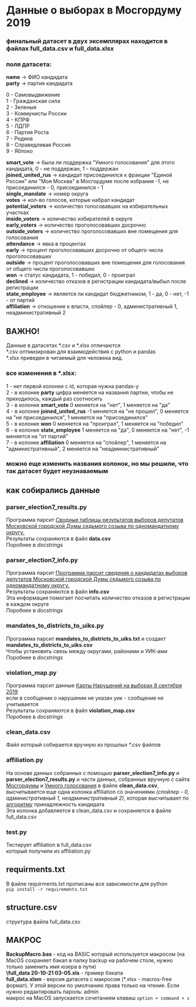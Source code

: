# Данные о выборах в Мосгордуму 2019
### финальный датасет в двух эксемплярах находится в файлах full_data.csv и full_data.xlsx

### поля датасета:

**name** -> ФИО кандидата <br/> 
**party** -> партия кандидата <br/> 

0 - Самовыдвижение <br/> 
1 - Гражданская сила <br/>
2 - Зеленые <br/>
3 - Коммунисты России <br/>
4 - КПРФ <br/>
5 - ЛДПР <br/>
6 - Партия Роста <br/>
7 - Родина <br/>
8 - Справедливая Россия <br/>
9 - Яблоко <br/>

**smart_vote** -> была ли поддержка "Умного голосования" для этого кандидата, 0 - не поддержан, 1 - поддержан <br/>
**joined_united_rus** -> кандидат присоединился к фракции "Единой России" или "Моя Москва" в Мосгордуме после избрания -1, не присоединился - 0, присоединился - 1 <br/>
**single_mandate** -> номер округа <br/>
**votes** -> кол-во голосов, которые набрал кандидат <br/>
**potential_voters** -> количество голосовавших на избирательных участках <br/>
**inside_voters** -> количество избирателей в округе <br/>
**early_voters** -> количество проголосовавших досрочно <br/>
**outside_voters** -> количество проголосовавших вне помещения для голосования <br/>
**attendance** -> явка в процентах <br/>
**early** -> процент проголосовавших досрочно от общего числа проголосовавших <br/>
**outside** -> процент проголосовавших вне помещения для голосования от общего числа проголосовавших <br/>
**won** -> статус кандидата, 1 - победил, 0 - проиграл <br/>
**declined** -> количество отказов в регистрации кандидата/выбыл после регистрации <br/>
**state_employee** -> является ли кандидат бюджетником, 1 - да, 0 - нет, -1 - от партий <br/>
**affiliation** -> отношение к власти, спойлер - 0, административный 1, неадминистративный 2 <br/>

## ВАЖНО!

Данные в датасетах *.csv и *.xlsx отличаются <br/>
*.csv оптмизирован для взаимодействия с python и pandas <br/>
*.xlsx приведен в читаемый для человека вид. <br/>

### все изменения в *.xlsx:

1 - нет первой колонки c id, которая нужна pandas-у <br/>
2 - в колонке **party** цифра меняется на названия партии, чтобы не приходилось, каждый раз соотносить <br/>
3 - в колонке **smart_vote** 0 меняется на "нет", 1 меняется на "да" <br/>
4 - в колонке **joined_united_rus** -1 меняется на "не прошел", 0 меняется на "не присоединился", 1 меняется на "присоединился" <br/>
5 - в колонке **won** 0 меняется на "проиграл", 1 меняется на "победил" <br/>
6 - в колонке **state_employee** 1 меняется на "да", 0 меняется на "нет", -1 меняется на "от партий" <br/>
7 - в колонке **affiliation** 0 меняется на "спойлер", 1 меняется на "административный", 2 меняется на "неадминистративный" <br/>

### можно еще изменить названия колонок, но мы решили, что так датасет будет неузнаваемым

## как собирались данные

### parser_election7_results.py

Программа парсит [Сводные таблицы результатов выборов депутатов Московской городской Думы седьмого созыва по
одномандатному округу.](http://www.moscow-city.vybory.izbirkom.ru/region/izbirkom?action=show&root=1&tvd=27720002327741&vrn=27720002327736&prver=0&pronetvd=null&region=77&sub_region=77&type=424&report_mode=null) <br/>
Результаты сохраняются в файл **data.csv** <br/>
Поробнее в _docstrings_ <br/>

### parser_election7_info.py

Программа парсит [Программа парсит сведения о кандидатах выборов депутатов Московской городской Думы седьмого созыва по
одномандатному округу.](http://www.moscow-city.vybory.izbirkom.ru/region/izbirkom?action=show&root=1&tvd=27720002327741&vrn=27720002327736&prver=0&pronetvd=null&region=77&sub_region=77&type=424&report_mode=null) <br/>
Результаты сохраняются в файл **info.csv** <br/>
Эта информация помогает посчитать количество отказов в регистрации в каждом округе <br/>
Поробнее в _docstrings_ <br/>

### mandates_to_districts_to_uiks.py

Программа парсит **mandates_to_districts_to_uiks.txt** и создает **mandates_to_districts_to_uiks.csv** <br/>
Чтобы установить связь между округами, районами и УИК-ами <br/>
Поробнее в _docstrings_ <br/>

### violation_map.py

Программа парсит данные [Карты Нарушений на выборах 8 сентября 2019](https://www.kartanarusheniy.org/2019-09-08/s/3928382754) <br/>
если в сообщении о нарушении не указан уик - сообщение не учитывается <br/>
Результаты сохраняются в файл **violation_map.csv** <br/>
Поробнее в _docstrings_ <br/>

### clean_data.csv

Файл который собирается вручную из прошлых *.csv файлов <br/>

### affiliation.py

На основе данных собранных с помощью **parser_election7_info.py** и **parser_election7_results.py** и части данных,
собранных вручную с сайта [Мосгордумы](https://duma.mos.ru/ru/) и [Умного голосования](http://web.archive.org/web/20190829180251/https:/msk.vote/) в файле **clean_data.csv**, высчитывается еще одна колонка affiliation со значениями _(спойлер - 0,
административный 1, неадминистративный 2)_, которая высчитывает по [алгоритму](https://miro.com/app/board/o9J_lqoY7Ww=/)
принадлежность кандидата <br/>
Эта колонка добавляется в clean_data.csv и сохраняется в файле full_data.csv <br/>

### test.py

Тестирует affiliation в full_data.csv <br/>
который получили из affiliation.py <br/>


## requirments.txt 

В файле requirments.txt прописаны все зависимости для python <br/>
`pip install -r requirements.txt`

## structure.csv

структура файла full_data.csv <br/>

## МАКРОС
**BackupMacro.bas** - код на BASIC который используется макросом (на MacOS сохраняет бэкап в папку backup на рабочем столе, нужно только заменить имя юзера в пути) <br/>
**\full_data 20-10-21 03-05.xls** - пример бэкапа <br/>
**full_data.xlsm** - версия датасета с макросом (*.xlsx - macros-free формат). У этой версии по умолчанию права только на чтение. Если нужно редактировать пароль: admin <br/>
макрос на MacOS запускается сочетанием клавиш `option + command + s`